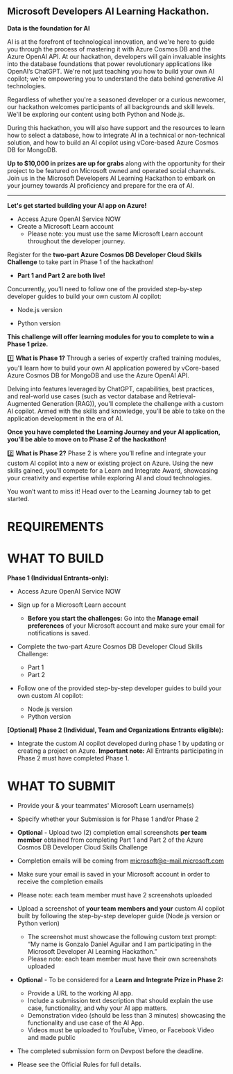 ## Microsoft Developers AI Learning Hackathon.

**Data is the foundation for AI**

AI is at the forefront of technological innovation, and we're here to guide you through the process of mastering it with Azure Cosmos DB and the Azure OpenAI API. At our hackathon, developers will gain invaluable insights into the database foundations that power revolutionary applications like OpenAI’s ChatGPT. We're not just teaching you how to build your own AI copilot; we're empowering you to understand the data behind generative AI technologies.

Regardless of whether you're a seasoned developer or a curious newcomer, our hackathon welcomes participants of all backgrounds and skill levels. We'll be exploring our content using both Python and Node.js.

During this hackathon, you will also have support and the resources to learn how to select a database, how to integrate AI in a technical or non-technical solution, and how to build an AI copilot using vCore-based Azure Cosmos DB for MongoDB.

**Up to $10,000 in prizes are up for grabs** along with the opportunity for their project to be featured on Microsoft owned and operated social channels. Join us in the Microsoft Developers AI Learning Hackathon to embark on your journey towards AI proficiency and prepare for the era of AI.

-----------------------------------------------------

**Let's get started building your AI app on Azure!**
* Access Azure OpenAI Service NOW
* Create a Microsoft Learn account
  * Please note: you must use the same Microsoft Learn account throughout the developer journey.

Register for the **two-part Azure Cosmos DB Developer Cloud Skills Challenge** to take part in Phase 1 of the hackathon!

* **Part 1 and Part 2 are both live!**

Concurrently, you'll need to follow one of the provided step-by-step developer guides to build your own custom AI copilot: 

 * Node.js version
 
 * Python version

**This challenge will offer learning modules for you to complete to win a Phase 1 prize.**

1️⃣ **What is Phase 1?**
Through a series of expertly crafted training modules, you'll learn how to build your own AI application powered by vCore-based Azure Cosmos DB for MongoDB and use the Azure OpenAI API.

Delving into features leveraged by ChatGPT, capabilities, best practices, and real-world use cases (such as vector database and Retrieval-Augmented Generation (RAG)), you'll complete the challenge with a custom AI copilot. Armed with the skills and knowledge, you’ll be able to take on the application development in the era of AI.

**Once you have completed the Learning Journey and your AI application, you’ll be able to move on to Phase 2 of the hackathon!**

2️⃣ **What is Phase 2?**
Phase 2 is where you’ll refine and integrate your custom AI copilot into a new or existing project on Azure. Using the new skills gained, you’ll compete for a Learn and Integrate Award, showcasing your creativity and expertise while exploring AI and cloud technologies.

You won’t want to miss it! Head over to the Learning Journey tab to get started.


# REQUIREMENTS
# WHAT TO BUILD
**Phase 1 (Individual Entrants-only):**
* Access Azure OpenAI Service NOW
* Sign up for a Microsoft Learn account
  * **Before you start the challenges:** Go into the **Manage email preferences** of your Microsoft account and make sure your email for notifications is saved.
* Complete the two-part Azure Cosmos DB Developer Cloud Skills Challenge:
  * Part 1
  * Part 2

* Follow one of the provided step-by-step developer guides to build your own custom AI copilot:
  * Node.js version
  * Python version

**[Optional] Phase 2 (Individual, Team and Organizations Entrants eligible):**
  * Integrate the custom AI copilot developed during phase 1 by updating or creating a project on Azure.
**Important note:** All Entrants participating in Phase 2 must have completed Phase 1.

# WHAT TO SUBMIT
 * Provide your & your teammates' Microsoft Learn username(s)
 * Specify whether your Submission is for Phase 1 and/or Phase 2
 * **Optional** - Upload two (2) completion email screenshots **per team member** obtained from completing Part 1 and Part 2 of the Azure Cosmos DB Developer Cloud Skills Challenge
  * Completion emails will be coming from microsoft@e-mail.microsoft.com
  * Make sure your email is saved in your Microsoft account in order to receive the completion emails
  * Please note: each team member must have 2 screenshots uploaded

* Upload a screenshot of **your team members and your** custom AI copilot built by following the step-by-step developer guide (Node.js version or Python verion)
  * The screenshot must showcase the following custom text prompt: “My name is Gonzalo Daniel Aguilar and I am participating in the Microsoft Developer AI Learning Hackathon.”
  * Please note: each team member must have their own screenshots uploaded
* **Optional** - To be considered for a **Learn and Integrate Prize in Phase 2:**
  * Provide a URL to the working AI app.
  * Include a submission text description that should explain the use case, functionality, and why your AI app matters.
  * Demonstration video (should be less than 3 minutes) showcasing the functionality and use case of the AI App.
  * Videos must be uploaded to YouTube, Vimeo, or Facebook Video and made public

* The completed submission form on Devpost before the deadline.
* Please see the Official Rules for full details.
